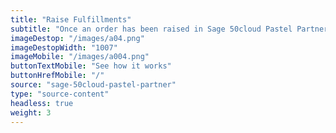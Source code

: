 ```yaml
---
title: "Raise Fulfillments"
subtitle: "Once an order has been raised in Sage 50cloud Pastel Partner, fulfill your order with one of fulfillment partners, such as Parcelninja"
imageDestop: "/images/a04.png"
imageDestopWidth: "1007"
imageMobile: "/images/a004.png"
buttonTextMobile: "See how it works"
buttonHrefMobile: "/" 
source: "sage-50cloud-pastel-partner"
type: "source-content"
headless: true
weight: 3
---
```

